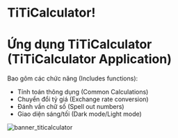 # TiTiCalculator!

# Ứng dụng TiTiCalculator (TiTiCalculator Application)

Bao gôm các chức năng (Includes functions):
 - Tính toán thông dụng (Common Calculations)
 - Chuyển đổi tỷ giá (Exchange rate conversion)
 - Đánh vần chữ số (Spell out numbers)
 - Giao diện sáng/tối (Dark mode/Light mode)

![banner_titicalculator](https://user-images.githubusercontent.com/63950809/200575688-39c6f829-8200-4d1b-b64f-a28020ab3d45.png)
